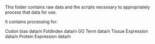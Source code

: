 This folder contains raw data and the scripts necessary to appropriately process that data for use.

It contains processing for:

Codon bias data/n
FoldIndex data/n
GO Term data/n
Tissue Expression data/n
Protein Expression data/n
